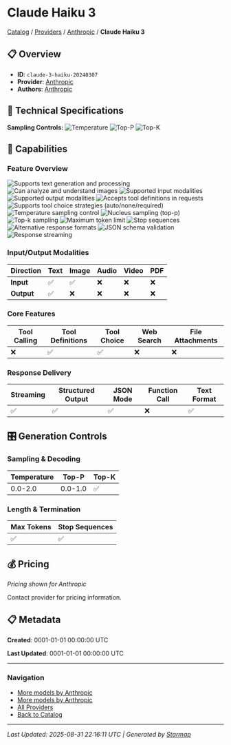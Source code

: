 # Claude Haiku 3
  
[Catalog](../../../..) / [Providers](../../..) / [Anthropic](../..) / **Claude Haiku 3**


## 📋 Overview
  
- **ID**: `claude-3-haiku-20240307`
- **Provider**: [Anthropic](../)
- **Authors**: [Anthropic](../../../authors/anthropic/)
  
## 🔬 Technical Specifications
  
**Sampling Controls:** ![Temperature](https://img.shields.io/badge/temperature-supported-red) ![Top-P](https://img.shields.io/badge/top__p-supported-red) ![Top-K](https://img.shields.io/badge/top__k-supported-orange)
  
  
## 🎯 Capabilities
  
### Feature Overview
  
![Supports text generation and processing](https://img.shields.io/badge/text-✓-blue) ![Can analyze and understand images](https://img.shields.io/badge/vision-✓-purple) ![Supported input modalities](https://img.shields.io/badge/input-text,image-teal) ![Supported output modalities](https://img.shields.io/badge/output-text-cyan) ![Accepts tool definitions in requests](https://img.shields.io/badge/tools-✓-yellow) ![Supports tool choice strategies (auto/none/required)](https://img.shields.io/badge/tool__choice-✓-yellow) ![Temperature sampling control](https://img.shields.io/badge/temperature-core-red) ![Nucleus sampling (top-p)](https://img.shields.io/badge/top__p-core-red) ![Top-k sampling](https://img.shields.io/badge/top__k-advanced-orange) ![Maximum token limit](https://img.shields.io/badge/max__tokens-core-blue) ![Stop sequences](https://img.shields.io/badge/stop-core-blue) ![Alternative response formats](https://img.shields.io/badge/format__response-✓-cyan) ![JSON schema validation](https://img.shields.io/badge/structured__outputs-✓-cyan) ![Response streaming](https://img.shields.io/badge/streaming-✓-cyan)
  
  
### Input/Output Modalities
  
| Direction | Text | Image | Audio | Video | PDF |
|---------|---------|---------|---------|---------|---------|
| **Input** | ✅ | ✅ | ❌ | ❌ | ❌ |
| **Output** | ✅ | ❌ | ❌ | ❌ | ❌ |

  
### Core Features
  
| Tool Calling | Tool Definitions | Tool Choice | Web Search | File Attachments |
|---------|---------|---------|---------|---------|
| ❌ | ✅ | ✅ | ❌ | ❌ |

  
### Response Delivery
  
| Streaming | Structured Output | JSON Mode | Function Call | Text Format |
|---------|---------|---------|---------|---------|
| ✅ | ✅ | ✅ | ❌ | ✅ |

  
## 🎛️ Generation Controls
  
### Sampling & Decoding
  
| Temperature | Top-P | Top-K |
|---------|---------|---------|
| 0.0-2.0 | 0.0-1.0 | ✅ |

  
### Length & Termination
  
| Max Tokens | Stop Sequences |
|---------|---------|
| ✅ | ✅ |

  
## 💰 Pricing
  
*Pricing shown for Anthropic*
  
  
Contact provider for pricing information.
  
## 📋 Metadata
  
**Created**: 0001-01-01 00:00:00 UTC
  
**Last Updated**: 0001-01-01 00:00:00 UTC
  
  
---
  
  
### Navigation

- [More models by Anthropic](../)
- [More models by Anthropic](../../../../authors/anthropic/)
- [All Providers](../../../../providers)
- [Back to Catalog](../../../..)


---
_Last Updated: 2025-08-31 22:16:11 UTC | Generated by [Starmap](https://github.com/agentstation/starmap)_
